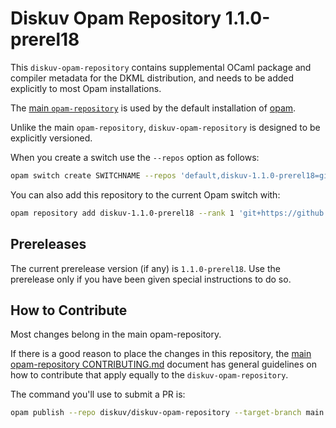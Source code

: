 # Diskuv Opam Repository 1.1.0-prerel18

This `diskuv-opam-repository` contains supplemental OCaml package and compiler
metadata for the DKML distribution, and needs to be added explicitly to most
Opam installations.

The [main `opam-repository`](https://github.com/ocaml/opam-repository)
is used by the default installation of [opam](https://opam.ocaml.org/).

Unlike the main `opam-repository`, `diskuv-opam-repository` is designed to
be explicitly versioned.

When you create a switch use the `--repos` option as follows:

```bash
opam switch create SWITCHNAME --repos 'default,diskuv-1.1.0-prerel18=git+https://github.com/diskuv/diskuv-opam-repository.git#1.1.0-prerel18' 4.12.1
```

You can also add this repository to the current Opam switch with:

```bash
opam repository add diskuv-1.1.0-prerel18 --rank 1 'git+https://github.com/diskuv/diskuv-opam-repository.git#1.1.0-prerel18'
```

## Prereleases

The current prerelease version (if any) is `1.1.0-prerel18`. Use the prerelease only if you have been given
special instructions to do so.

## How to Contribute

Most changes belong in the main opam-repository.

If there is a good reason to place the changes in this repository, the
[main opam-repository CONTRIBUTING.md](https://github.com/ocaml/opam-repository/blob/master/CONTRIBUTING.md)
document has general guidelines on how to contribute that apply equally to
the `diskuv-opam-repository`.

The command you'll use to submit a PR is:

```bash
opam publish --repo diskuv/diskuv-opam-repository --target-branch main
```
